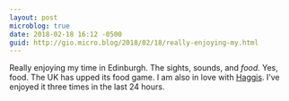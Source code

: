 ```yaml
---
layout: post
microblog: true
date: 2018-02-18 16:12 -0500
guid: http://gio.micro.blog/2018/02/18/really-enjoying-my.html
---
```

Really enjoying my time in Edinburgh. The sights, sounds, and *food*. Yes, food. The UK has upped its food game. I am also in love with [Haggis](https://en.m.wikipedia.org/wiki/Haggis). I’ve enjoyed it three times in the last 24 hours.
